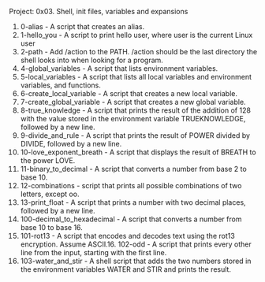 Project: 0x03. Shell, init files, variables and expansions

1. 0-alias - A script that creates an alias.
2. 1-hello_you - A script to print hello user, where user is the current Linux user
3. 2-path - Add /action to the PATH. /action should be the last directory the shell looks into when looking for a program.
4. 4-global_variables - A script that lists environment variables.
5. 5-local_variables - A script that lists all local variables and environment variables, and functions.
6. 6-create_local_variable - A script that creates a new local variable.
7. 7-create_global_variable - A script that creates a new global variable.
8. 8-true_knowledge -  A script that prints the result of the addition of 128 with the value stored in the environment variable TRUEKNOWLEDGE, followed by a new line.
9. 9-divide_and_rule - A script that prints the result of POWER divided by DIVIDE, followed by a new line.
10. 10-love_exponent_breath - A script that displays the result of BREATH to the power LOVE.
11. 11-binary_to_decimal - A script that converts a number from base 2 to base 10.
12. 12-combinations -  script that prints all possible combinations of two letters, except oo.
13. 13-print_float - A script that prints a number with two decimal places, followed by a new line.
14. 100-decimal_to_hexadecimal - A script that converts a number from base 10 to base 16.
15. 101-rot13 - A script that encodes and decodes text using the rot13 encryption. Assume ASCII.16. 102-odd - A script that prints every other line from the input, starting with the first line.
17. 103-water_and_stir - A shell script that adds the two numbers stored in the environment variables WATER and STIR and prints the result.
 
